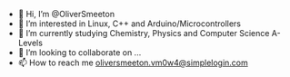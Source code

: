 - 👋 Hi, I’m @OliverSmeeton
- 👀 I’m interested in Linux, C++ and Arduino/Microcontrollers
- 🌱 I’m currently studying Chemistry, Physics and Computer Science A-Levels
- 💞️ I’m looking to collaborate on ...
- 📫 How to reach me oliversmeeton.vm0w4@simplelogin.com

<!---
OliverSmeeton/OliverSmeeton is a ✨ special ✨ repository because its `README.md` (this file) appears on your GitHub profile.
You can click the Preview link to take a look at your changes.
--->
